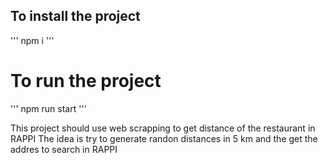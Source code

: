 ## To install the project
'''
npm i
'''
# To run the project
'''
npm run start
'''

This project should use web scrapping to get distance of the restaurant in RAPPI
The idea is try to generate randon distances in 5 km and the get the addres to search in RAPPI